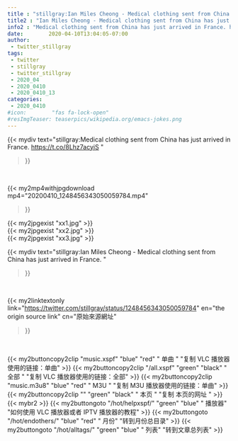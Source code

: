 ```yaml
---
title : "stillgray:Ian Miles Cheong - Medical clothing sent from China has just arrived in France. "
title2 : "Ian Miles Cheong - Medical clothing sent from China has just arrived in France. "
info2 : "Medical clothing sent from China has just arrived in France. https://t.co/8Lhz7acyiS "
date:        2020-04-10T13:04:05-07:00
author:
 - twitter_stillgray
tags:
 - twitter
 - stillgray
 - twitter_stillgray
 - 2020_04
 - 2020_0410
 - 2020_0410_13
categories:
 - 2020_0410
#icon:        "fas fa-lock-open"
#resImgTeaser: teaserpics/wikipedia.org/emacs-jokes.png
---
```


{{< mydiv text="stillgray:Medical clothing sent from China has just arrived in France. https://t.co/8Lhz7acyiS "
>}}
<br>


{{< my2mp4withjpgdownload mp4="20200410_1248456343050059784.mp4"
>}}

{{< my2jpgexist "xx1.jpg" >}}<br>
{{< my2jpgexist "xx2.jpg" >}}<br>
{{< my2jpgexist "xx3.jpg" >}}<br>



{{< mydiv text="stillgray:Ian Miles Cheong - Medical clothing sent from China has just arrived in France. "
>}}
<br>

{{< my2linktextonly link="https://twitter.com/stillgray/status/1248456343050059784"
en="the origin source link" cn="原始來源網址"
>}}


<br>

{{< my2buttoncopy2clip "music.xspf"        "blue"   "red"    " 单曲 "  "复制 VLC 播放器使用的链接：单曲" >}} {{< my2buttoncopy2clip "/all.xspf"         "green"  "black"  " 全部 "  "复制 VLC 播放器使用的链接：全部" >}} {{< my2buttoncopy2clip "music.m3u8"        "blue"   "red"    " M3U  "    "复制 M3U 播放器使用的链接：单曲" >}} {{< my2buttoncopy2clip ""                  "green"  "black"  " 本页 "    "复制 本页的网址 " >}} {{< mybr2 >}} {{< my2buttongoto      "/hot/helpxspf/"    "green"  "blue"   " 播放器" "如何使用 VLC 播放器或者 IPTV 播放器的教程" >}} {{< my2buttongoto      "/hot/endothers/"   "blue"   "red"    " 月份"   "转到月份总目录" >}} {{< my2buttongoto      "/hot/alltags/"     "green"  "blue"   " 列表"   "转到文章总列表" >}} 
